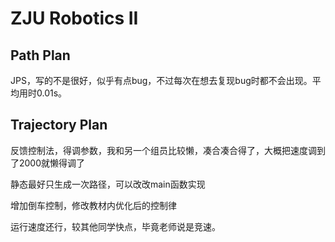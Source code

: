 # ZJU Robotics II

## Path Plan

JPS，写的不是很好，似乎有点bug，不过每次在想去复现bug时都不会出现。平均用时0.01s。

## Trajectory Plan

反馈控制法，得调参数，我和另一个组员比较懒，凑合凑合得了，大概把速度调到了2000就懒得调了

静态最好只生成一次路径，可以改改main函数实现

增加倒车控制，修改教材内优化后的控制律

运行速度还行，较其他同学快点，毕竟老师说是竞速。
